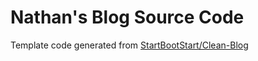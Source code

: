# Nathan's Blog Source Code

Template code generated from [StartBootStart/Clean-Blog](https://github.com/StartBootstrap/startbootstrap-clean-blog)
